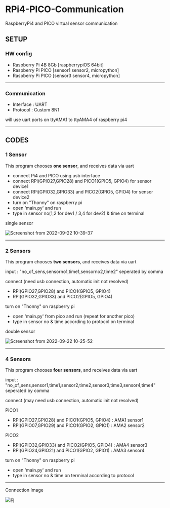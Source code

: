 # RPi4-PICO-Communication

RaspberryPi4 and PICO virtual sensor communication

## SETUP

### HW config

- Raspberry Pi 4B 8Gb [raspberrypiOS 64bit]
- Raspberry Pi PICO [sensor1 sensor2, micropython]
- Raspberry Pi PICO [sensor3 sensor4, micropython]

---

### Communication

- Interface : UART
- Protocol : Custom 8N1

will use uart ports on ttyAMA1 to ttyAMA4 of raspberry pi4

---

## CODES

### 1 Sensor

This program chooses **one sensor**, and receives data via uart

- connect Pi4 and PICO using usb interface
- connect RPi(GPIO27,GPIO28) and PICO1(GPIO5, GPIO4) for sensor device1
- connect RPi(GPIO32,GPIO33) and PICO2(GPIO5, GPIO4) for sensor device2
- turn on "Thonny" on raspberry pi
- open 'main.py' and run
- type in sensor no(1,2 for dev1 / 3,4 for dev2) & time on terminal

single sensor

![Screenshot from 2022-09-22 10-39-37](https://user-images.githubusercontent.com/68832065/191639566-d77f5115-006d-4b3c-ae2e-30aca63defcb.png)

---

### 2 Sensors

This program chooses **two sensors**, and receives data via uart

input : "no_of_sens,sensorno1,time1,sensorno2,time2" seperated by comma

connect (need usb connection, automatic init not resolved)

- RPi(GPIO27,GPIO28) and PICO1(GPIO5, GPIO4)
- RPi(GPIO32,GPIO33) and PICO2(GPIO5, GPIO4)

turn on "Thonny" on raspberry pi

- open 'main.py' from pico and run (repeat for another pico)
- type in sensor no & time according to protocol on terminal

double sensor

![Screenshot from 2022-09-22 10-25-52](https://user-images.githubusercontent.com/68832065/191638172-ce735787-d74b-48cd-a46a-a5e49ad87b93.png)

---

### 4 Sensors

This program chooses **four sensors**, and receives data via uart

input : "no_of_sens,sensor1,time1,sensor2,time2,sensor3,time3,sensor4,time4" seperated by comma

connect (may need usb connection, automatic init not resolved)

PICO1

- RPi(GPIO27,GPIO28) and PICO1(GPIO5, GPIO4) : AMA1 sensor1
- RPi(GPIO07,GPIO29) and PICO1(GPIO2, GPIO1) : AMA2 sensor2

PICO2

- RPi(GPIO32,GPIO33) and PICO2(GPIO5, GPIO4) : AMA4 sensor3
- RPi(GPIO24,GPIO21) and PICO1(GPIO2, GPIO1) : AMA3 sensor4

turn on "Thonny" on raspberry pi

- open 'main.py' and run
- type in sensor no & time on terminal according to protocol

---
Connection Image

![뒤](https://user-images.githubusercontent.com/68832065/192139064-2021ef3a-270e-41a7-8ceb-30a1c882b999.jpg)
